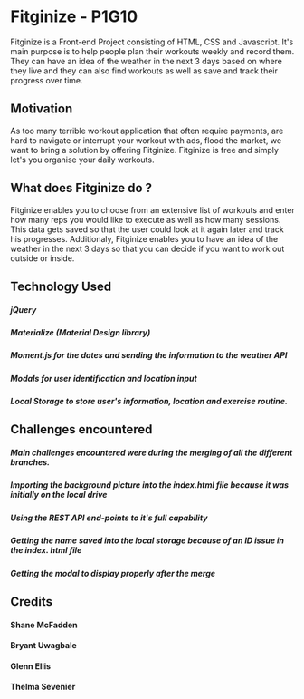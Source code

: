 # Fitginize - P1G10
Fitginize is a Front-end Project consisting of HTML, CSS and Javascript. It's main purpose is to help people plan their workouts weekly and record them.
They can have an idea of the weather in the next 3 days based on where they live and they can also find workouts as well as save and track their progress over time.

## Motivation 
As too many terrible workout application that often require payments, are hard to navigate or interrupt your workout with ads, flood the market, we want to bring a solution by offering Fitginize. Fitginize is free and simply let's you organise your daily workouts. 

## What does Fitginize do ?
Fitginize enables you to choose from an extensive list of workouts and enter how many reps you would like to execute as well as how many sessions. This data gets saved so that the user could look at it again later and track his progresses.
Additionaly, Fitginize enables you to have an idea of the weather in the next 3 days so that you can decide if you want to work out outside or inside.

## Technology Used 
##### jQuery
##### Materialize (Material Design library)
##### Moment.js for the dates and sending the information to the weather API
##### Modals for user identification and location input
##### Local Storage to store user's information, location and exercise routine.

## Challenges encountered 
##### Main challenges encountered were during the merging of all the different branches.
##### Importing the background picture into the index.html file because it was initially on the local drive
##### Using the REST API end-points to it's full capability
##### Getting the name saved into the local storage because of an ID issue in the index. html file
##### Getting the modal to display properly after the merge

## Credits 
#### Shane McFadden 
#### Bryant Uwagbale
#### Glenn Ellis
#### Thelma Sevenier
